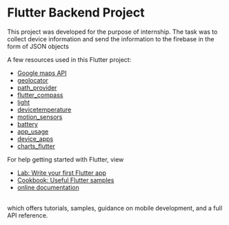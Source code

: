 # Flutter Backend Project

This project was developed for the purpose of internship.
The task was to collect device information and send the information to the firebase in the form of JSON objects

A few resources used in this Flutter project:

- [Google maps API](https://developers.google.com/maps)
- [geolocator](https://pub.dev/packages/geolocator)
- [path_provider](https://pub.dev/packages/path_provider)
- [flutter_compass](https://pub.dev/packages/flutter_compass)
- [light](https://pub.dev/packages/light)
- [devicetemperature](https://pub.dev/packages/devicetemperature)
- [motion_sensors](https://pub.dev/packages/motion_sensors)
- [battery](https://pub.dev/packages/battery)
- [app_usage](https://pub.dev/packages/app_usage)
- [device_apps](https://pub.dev/packages/device_apps)
- [charts_flutter](https://pub.dev/packages?q=charts_flutter)



For help getting started with Flutter, view 
- [Lab: Write your first Flutter app](https://flutter.dev/docs/get-started/codelab)
- [Cookbook: Useful Flutter samples](https://flutter.dev/docs/cookbook)
- [online documentation](https://flutter.dev/docs)

<br>
which offers tutorials, samples, guidance on mobile development, and a full API reference.
